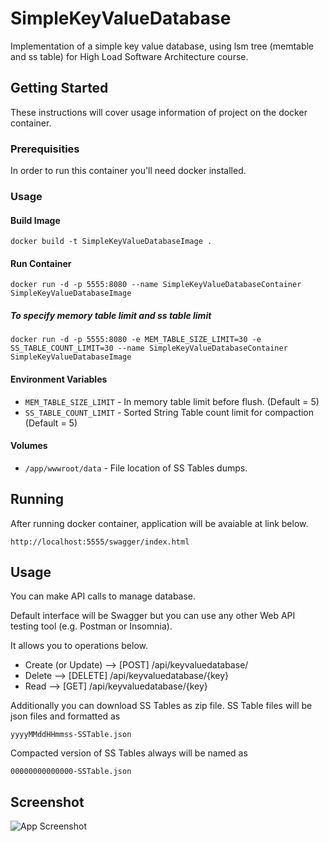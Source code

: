 # SimpleKeyValueDatabase
Implementation of a simple key value database, using lsm tree (memtable and ss table) for High Load Software Architecture course.
## Getting Started
These instructions will cover usage information of project on the docker container.
### Prerequisities
In order to run this container you'll need docker installed.
### Usage
#### Build Image
```shell
docker build -t SimpleKeyValueDatabaseImage .
```
#### Run Container
```shell
docker run -d -p 5555:8080 --name SimpleKeyValueDatabaseContainer SimpleKeyValueDatabaseImage
```
##### To specify memory table limit and ss table limit
```shell
docker run -d -p 5555:8080 -e MEM_TABLE_SIZE_LIMIT=30 -e SS_TABLE_COUNT_LIMIT=30 --name SimpleKeyValueDatabaseContainer SimpleKeyValueDatabaseImage
```
#### Environment Variables
* `MEM_TABLE_SIZE_LIMIT` - In memory table limit before flush. (Default = 5)
* `SS_TABLE_COUNT_LIMIT` - Sorted String Table count limit for compaction (Default = 5)
#### Volumes
* `/app/wwwroot/data` - File location of SS Tables dumps.
## Running
After running docker container, application will be avaiable at link below.
```link
http://localhost:5555/swagger/index.html
```
## Usage

You can make API calls to manage database.

Default interface will be Swagger but you can use any other Web API testing tool (e.g. Postman or Insomnia).

It allows you to operations below.
* Create (or Update) --> [POST] /api/keyvaluedatabase/
* Delete --> [DELETE] /api/keyvaluedatabase/{key}
* Read --> [GET] /api/keyvaluedatabase/{key}

Additionally you can download SS Tables as zip file. SS Table files will be json files and formatted as 
```link
yyyyMMddHHmmss-SSTable.json
```

Compacted version of SS Tables always will be named as 
```link
00000000000000-SSTable.json

```
## Screenshot
![App Screenshot](https://i.imgur.com/KAmIkir.png)
